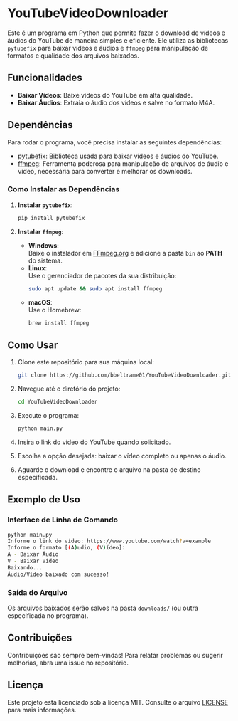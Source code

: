 
# YouTubeVideoDownloader

Este é um programa em Python que permite fazer o download de vídeos e áudios do YouTube de maneira simples e eficiente. Ele utiliza as bibliotecas `pytubefix` para baixar vídeos e áudios e `ffmpeg` para manipulação de formatos e qualidade dos arquivos baixados.

## **Funcionalidades**

- **Baixar Vídeos**: Baixe vídeos do YouTube em alta qualidade.
- **Baixar Áudios**: Extraia o áudio dos vídeos e salve no formato M4A.

## **Dependências**

Para rodar o programa, você precisa instalar as seguintes dependências:

- [pytubefix](https://github.com/yt-dlp/pytubefix): Biblioteca usada para baixar vídeos e áudios do YouTube.
- [ffmpeg](https://ffmpeg.org/): Ferramenta poderosa para manipulação de arquivos de áudio e vídeo, necessária para converter e melhorar os downloads.

### **Como Instalar as Dependências**

1. **Instalar `pytubefix`**:

   ```bash
   pip install pytubefix
   ```

2. **Instalar `ffmpeg`**:

   - **Windows**:  
     Baixe o instalador em [FFmpeg.org](https://ffmpeg.org/download.html) e adicione a pasta `bin` ao **PATH** do sistema.
   - **Linux**:  
     Use o gerenciador de pacotes da sua distribuição:  
     ```bash
     sudo apt update && sudo apt install ffmpeg
     ```
   - **macOS**:  
     Use o Homebrew:  
     ```bash
     brew install ffmpeg
     ```

## **Como Usar**

1. Clone este repositório para sua máquina local:  
   ```bash
   git clone https://github.com/bbeltrame01/YouTubeVideoDownloader.git
   ```

2. Navegue até o diretório do projeto:  
   ```bash
   cd YouTubeVideoDownloader
   ```

3. Execute o programa:  
   ```bash
   python main.py
   ```

4. Insira o link do vídeo do YouTube quando solicitado.

5. Escolha a opção desejada: baixar o vídeo completo ou apenas o áudio.

6. Aguarde o download e encontre o arquivo na pasta de destino especificada.

## **Exemplo de Uso**

### **Interface de Linha de Comando**
```bash
python main.py
Informe o link do vídeo: https://www.youtube.com/watch?v=example
Informe o formato [(A)udio, (V)ídeo]: 
A - Baixar Áudio
V - Baixar Vídeo
Baixando...  
Áudio/Vídeo baixado com sucesso!  
```

### **Saída do Arquivo**
Os arquivos baixados serão salvos na pasta `downloads/` (ou outra especificada no programa).

## **Contribuições**

Contribuições são sempre bem-vindas! Para relatar problemas ou sugerir melhorias, abra uma issue no repositório.

## **Licença**

Este projeto está licenciado sob a licença MIT. Consulte o arquivo [LICENSE](LICENSE) para mais informações.
